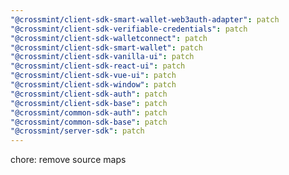 ```yaml
---
"@crossmint/client-sdk-smart-wallet-web3auth-adapter": patch
"@crossmint/client-sdk-verifiable-credentials": patch
"@crossmint/client-sdk-walletconnect": patch
"@crossmint/client-sdk-smart-wallet": patch
"@crossmint/client-sdk-vanilla-ui": patch
"@crossmint/client-sdk-react-ui": patch
"@crossmint/client-sdk-vue-ui": patch
"@crossmint/client-sdk-window": patch
"@crossmint/client-sdk-auth": patch
"@crossmint/client-sdk-base": patch
"@crossmint/common-sdk-auth": patch
"@crossmint/common-sdk-base": patch
"@crossmint/server-sdk": patch
---
```


chore: remove source maps
